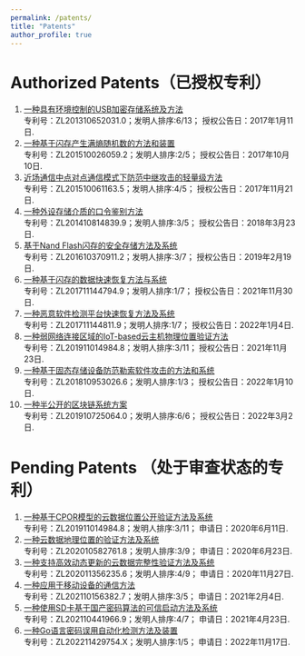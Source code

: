 ```yaml
---
permalink: /patents/
title: "Patents"
author_profile: true
---
```


Authorized Patents（已授权专利）
======
1. [一种具有环境控制的USB加密存储系统及方法](http://epub.cnipa.gov.cn/Index)     
专利号：ZL201310652031.0；发明人排序:6/13； 授权公告日：2017年1月11日.
1. [一种基于闪存产生满熵随机数的方法和装置](http://epub.cnipa.gov.cn/Index)     
专利号：ZL201510026059.2；发明人排序:2/5； 授权公告日：2017年10月10日.
1. [近场通信中点对点通信模式下防范中继攻击的轻量级方法](http://epub.cnipa.gov.cn/Index)     
专利号：ZL201510061163.5；发明人排序:4/5； 授权公告日：2017年11月21日.
1. [一种外设存储介质的口令鉴别方法](http://epub.cnipa.gov.cn/Index)     
专利号：ZL201410814839.9；发明人排序:3/5； 授权公告日：2018年3月23日.
1. [基于Nand Flash闪存的安全存储方法及系统](http://epub.cnipa.gov.cn/Index)     
专利号：ZL201610370911.2；发明人排序:3/7； 授权公告日：2019年2月19日. 
1. [一种基于闪存的数据快速恢复方法与系统](http://epub.cnipa.gov.cn/Index)     
专利号：ZL201711144794.9；发明人排序:1/7； 授权公告日：2021年11月30日.
1. [一种恶意软件检测平台快速恢复方法及系统](http://epub.cnipa.gov.cn/Index)    
专利号：ZL201711144811.9；发明人排序:1/7； 授权公告日：2022年1月4日.
1. [一种弱网络连接区域的IoT-based云主机物理位置验证方法](http://epub.cnipa.gov.cn/Index)     
专利号：ZL201911014984.8；发明人排序:3/11； 授权公告日：2021年11月23日.
1. [一种基于固态存储设备防范勒索软件攻击的方法和系统](http://epub.cnipa.gov.cn/Index)     
专利号：ZL201810953026.6；发明人排序:1/3； 授权公告日：2022年1月10日.
1. [一种半公开的区块链系统方案](http://epub.cnipa.gov.cn/Index)    
专利号：ZL201910725064.0；发明人排序:6/6； 授权公告日：2022年3月2日.

Pending Patents （处于审查状态的专利）
======
1. [一种基于CPOR模型的云数据位置公开验证方法及系统](http://epub.cnipa.gov.cn/Index)    
专利号：ZL201911014984.8；发明人排序:3/11； 申请日：2020年6月11日.
1. [一种云数据地理位置的验证方法及系统](http://epub.cnipa.gov.cn/Index)     
专利号：ZL202010582761.8；发明人排序:3/9； 申请日：2020年6月23日.
1. [一种支持高效动态更新的云数据完整性验证方法及系统](http://epub.cnipa.gov.cn/Index)     
专利号：ZL202011356235.6；发明人排序:4/9； 申请日：2020年11月27日.
1. [一种应用于移动设备的通信方法](http://epub.cnipa.gov.cn/Index)    
专利号：ZL202110156382.7；发明人排序:3/5； 申请日：2021年2月4日.
1. [一种使用SD卡基于国产密码算法的可信启动方法及系统](http://epub.cnipa.gov.cn/Index)      
专利号：ZL202110441966.9；发明人排序:4/7； 申请日：2021年4月23日.
1. [一种Go语言密码误用自动化检测方法及装置](http://epub.cnipa.gov.cn/Index)      
专利号：ZL202211429754.X；发明人排序:1/5； 申请日：2022年11月17日. 